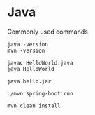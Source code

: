 # Java
Commonly used commands

```
java -version
mvn -version

javac HelloWorld.java
java HelloWorld

java hello.jar

./mvn spring-boot:run

mvn clean install
```
